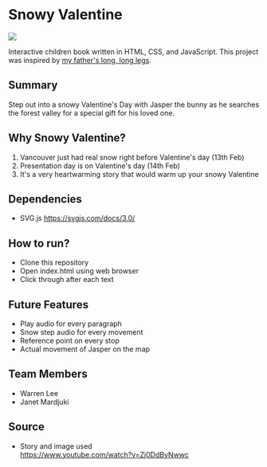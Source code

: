 # Snowy Valentine
<img src ="https://i.gr-assets.com/images/S/compressed.photo.goodreads.com/books/1348055424l/10780407.jpg">

Interactive children book written in HTML, CSS, and JavaScript. This project was inspired by <a href="http://correlatedcontents.com/misc/Father.html">
my father's long, long legs</a>. 

## Summary
Step out into a snowy Valentine's Day with Jasper the bunny as he searches the forest valley for a special gift for his loved one.

## Why Snowy Valentine?
1. Vancouver just had real snow right before Valentine's day (13th Feb)
2. Presentation day is on Valentine's day (14th Feb)
3. It's a very heartwarming story that would warm up your snowy Valentine

## Dependencies
- SVG.js
https://svgjs.com/docs/3.0/

## How to run?
- Clone this repository
- Open index.html using web browser
- Click through after each text

## Future Features
- Play audio for every paragraph
- Snow step audio for every movement
- Reference point on every stop
- Actual movement of Jasper on the map

## Team Members
- Warren Lee
- Janet Mardjuki
  
## Source
- Story and image used
<br>https://www.youtube.com/watch?v=Zj0DdByNwwc